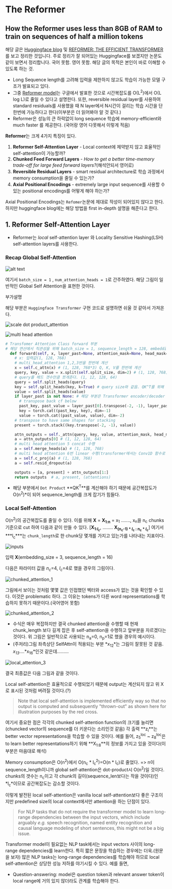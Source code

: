 # The Reformer

## How the Reformer uses less than 8GB of RAM to train on sequences of half a million tokens

해당 글은 [Huggingface blog](https://huggingface.co/blog/reformer) 및 [REFORMER: THE EFFICIENT TRANSFORMER](https://arxiv.org/pdf/2001.04451.pdf) 를 보고 정리한 것입니다. 주로 정리가 잘 되어있는 Huggingface를 보겠지만 논문도 같이 보면서 정리합니다. 국어 못함. 영어 못함. 해당 글의 목적은 본인이 바로 이해할 수 있도록 하는 것.

* Long Sequence length를 고려해 입력을 제한하지 않고도 학습이 가능한 모델 구조가 발표되고 있다.
* 그중 [Reformer model](https://arxiv.org/pdf/2001.04451.pdf)는 구글에서 발표한 것으로 시간복잡도를 O(L<sup>2</sup>)에서 O(L log L)로 줄일 수 있다고 설명한다. 또한, reversible residual layer를 사용하여 standard residuals를 사용했을 때 N layer에서 N시간이 걸리는 학습 시간을 단 한번에 가능하다고 한다(이부분은 더 읽어봐야 알 것 같다.)
* Reformer은 성능의 큰 하락없이 long sequence 학습에 memory-efficient와 much faster 를 제공한다. (국어랑 영어 다못해서 이렇게 적음)

**Reformer**는 크게 4가지 특징이 있다.

1. **Reformer Self-Attention Layer** - Local context에 제약받지 않고 효율적인 self-attention이 가능할까?
2. **Chunked Feed Forward Layers** - *How to get a better time-memory trade-off for large feed forward layers?*(해석안되서 영어로)
3. **Reversible Residual Layers** - smart residual architecture로 학습 과정에서 memory consumption을 줄일 수 있는가?
4. **Axial Positional Encodings** - extremely large input sequence를 사용할 수 있는 positional encodings를 어떻게 해야 하는가?

Axial Positional Encodings는 `Refomer`논문에 제대로 작성이 되어있지 않다고 한다. 하지만 huggingface blog에는 해당 방법을 first in-depth 설명을 해준다고 한다. 

## 1. Reformer Self-Attention Layer

* Reformer는 *local* self-attention layer 와 Locality Sensitive Hashing(LSH) self-attention layers를 사용한다.

### Recap Global Self-Attention

![alt text](./images/conventional_attention.png)

여기서 `batch_size = 1` , `num_attention_heads = 1`로 간주하였다. 해당 그림이 일반적인 Global Self Attention을 표현한 것이다. 

부가설명

해당 부분은 `Huggingface Transformer` 구현 코드로 설명하면 쉬울 것 같아서 가져온다.

![scale dot product_attention](./images/scale_dot_product_attention.png)

![multi head attention](./images/multi_head_attention.png)

```python
# Transfomer Attention Class forward 부분
# 해당 연산에서 직관성을 위해 batch_size = 1, sequence_length = 128, embedding size=768, head = 12로 생각하고 작성하였다.
  def forward(self, x, layer_past=None, attention_mask=None, head_mask=None):
    # x: 입력값(1, 128, 768)
    # multi_head_attention 1,2,3번을 한번에 계산
    x = self.c_attn(x) # (1, 128, 768*3) Q, K, V를 한번에 계산
    query, key, value = x.split(self.split_size, dim=2) # (1, 128, 768) * 3
    # query를 헤드 갯수만큼 쪼개준다. (1, 12, 128, 64)
    query = self.split_heads(query) 
    key = self.split_heads(key, k=True) # query size와 같음. QK^T를 위해 미리 transpose
    value = self.split_heads(value)
    if layer_past is not None: # 해당 부분은 Transformer encoder/decoder 연결을 위해 있는건가?(잘모름)
      # transpose back cf below
      past_key, past_value = layer_past[0].transpose(-2, -1), layer_past[1]
      key = torch.cat((past_key, key), dim=-1)
      value = torch.cat((past_value, value), dim=-2)
    # transpose to have same shapes for stacking
    present = torch.stack((key.transpose(-2, -1), value))

    attn_outputs = self._attn(query, key, value, attention_mask, head_mask) # scale dot product attention 수행
    a = attn_outputs[0] # (1, 12, 128, 64)
	# multi head attention 5 concat 수행
    a = self.merge_heads(a) # (1, 128, 768)
    # multi head attention 6번 linear 수행(transformer에서는 Conv1D 함수로 구현됨)
    a = self.c_proj(a) # (1, 128, 768)
    a = self.resid_dropout(a)

    outputs = [a, present] + attn_outputs[1:]
    return outputs  # a, present, (attentions)
```

* 해당 부분에서 `Dot Product` **QK<sup>T</sup>**를 계산해야 하기 때문에 공간복잡도가 O(n<sup>2</sup>)*이 되어 sequence_length를 크게 잡기가 힘들다. 

### Local Self-Attention

O(n<sup>2</sup>)의 공간복잡도를 줄일 수 있다. 이를 위해 **X** = **X<sub>1:n</sub>** = x<sub>1</sub> ......., x<sub>n</sub>을 n<sub>c</sub> chunks 기준으로 cut 하여 다음과 같이 만들 수 있다. [**X<sub>1:*l*<sub>c</sub></sub>**, ........ **X<sub>(n<sub>c</sub>-1) * *l*<sub>c</sub> : n<sub>c</sub> * *l*<sub>c</sub></sub>**] 여기서 ***l<sub>c</sub>***는 `chunk_length`로 한 chunk당 몇개를 가지고 있는가를 나타내는 지표이다.



![inputs](./images/input.png)

입력 **X**(embedding_size = 3, sequence_length = 16)

다음은 파라미터 값을 *n<sub>c</sub>*=4, *l<sub>c</sub>*=4로 했을 경우의 그림이다.

![chunked_attention_1](./images\chunked_attention_1.png)

그림에서 보이는 것처럼 몇몇 값은 인접했던 벡터와 access가 없는 것을 확인할 수 있다. 이것은 problematic 하다. 그 이유는 tokens가 다른 word representations를 학습하지 못하기 때문이다.(국어영어 못함)

![chunked_attention_2](./images/chunked_attention_2.png)

* 수식은 매우 복잡하지만 결국 chunked attention을 수행할 때 현재 chunk_length 보다 길게 잡은 후 self-attention을 수행하고 앞부분을 자르겠다는 것이다. 위 그림은 일반적으로 사용되는 n<sub>a</sub>=0, n<sub>p</sub>=1로 했을 경우의 예시이다. 
* (주저리)그림 좌측상단 SelfAttn이 적용되는 부분 *x<sub>12</sub>*는 그림이 잘못된 것 같음. *x<sub>13</sub>*....*x<sub>16</sub>*인것 같은데.........

![local_attention_3](./images/local_attention_3.png)

결국 최종값은 다음 그림과 같을 것이다.

Local self-attention은 효율적으로 수행되었기 때문에 output는 계산되지 않고 위 X로 표시된 것처럼 버려질 것이다.(?)

> Note that local self-attention is implemented efficiently way so that no output is computed and subsequently "thrown-out" as shown here for illustration purposes by the red cross.

여기서 중요한 점은 각각의 chunked self-attention function의 크기를 늘리면(chuncked vector의 sequence를 더 키운다는 소리인것 같음) 각 출력 **z<sub>i</sub>**는 better vector representations을 학습할 수 있을 것이다. 예를 들어, z<sub>5</sub><sup>loc</sup> ~ z<sub>8</sub><sup>loc</sup>은 to learn better representations하기 위해 **X<sub>1:8</sub>**의 정보를 가지고 있을 것이다(이부분은 마음대로 해석)

Memory consumption은 O(n<sup>2</sup>)에서 O(n<sub>c</sub> * l<sub>c</sub><sup>2</sup>)=O(n * l<sub>c</sub>)로 줄었다. => n이 sequence_length이니까 global self-attention은 dot-product시 O(n<sup>2</sup>)일 것이다. chunks의 갯수는 n<sub>c</sub>이고 각 chunk의 길이(sequence_len보다는 작을 것이다)인 *l<sub>c</sub>*이므로 공간복잡도는 감소할 것이다.

이렇게 발전된 local self-attention은 vanilla local self-attention보다 좋은 구조이지만 predefined size의 local context에서만 attention을 하는 단점이 있다. 

> For NLP tasks that do not require the transformer model to learn long-range dependencies between the input vectors, which include arguably *e.g.* speech recognition, named entity recognition and causal language modeling of short sentences, this might not be a big issue.

Transformer model이 필요없는 NLP task에서는 input vectors 사이의 long-range dependencies를 learn한다. 특히 짧은 문장을 학습하는 경우에는 더욱.(원문을 보자) 많은 NLP tasks는 long-range dependencies를 학습해야 하므로 local self-attention은 상당한 성능 저하를 야기시킬 수 있다. 예를 들면,

* Question-answering: model은 question token과 relevant answer token이 local range에 거의 있지 않더라도 관계를 학습해야 한다.